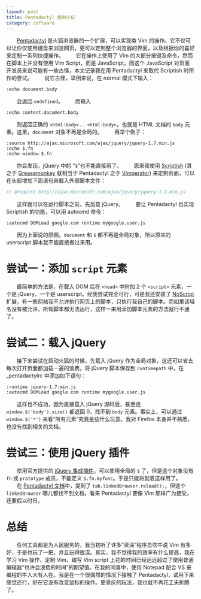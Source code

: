 ```yaml
---
layout: post
title: Pentadactyl 使用小记
category: software
---
```


　　[Pentadactyl][1] 是火狐浏览器的一个扩展，可以实现类 Vim 的操作。它不仅可以让你仅使用键盘来浏览网页，更可以定制整个浏览器的界面，以及根据你的喜好来定制一系列快捷操作。
　　它在操作上使用了 Vim 的大部分按键及命令，然而在脚本上并没有使用 Vim Script，而是 JavaScript。而这个 JavaScript 对页面开发员来说可能有一些古怪，本文记录我在用 Pentadactyl 来取代 Scriptish 时所作的尝试。
　　说它古怪，举例来说，在 normal 模式下输入：

``` vim
:echo document.body
```

　　会返回 `undefined`。
　　而输入

``` vim
:echo content.document.body
```

　　则返回正确的 `<html:body>...<html:body>`，也就是 HTML 文档的 `body` 元素。这里，`document` 对象不再是全局的。
　　再举个例子：

``` vim
:source http://ajax.microsoft.com/ajax/jquery/jquery-1.7.min.js
:echo $.fn
:echo window.$.fn
```

　　你会发现，jQuery 中的 “`$`”也不能直接用了。
　　原来我使用 [Scriptish][2] (其之于 [Greasemonkey][3] 就相当于 Pentadactyl 之于 [Vimperator][4]) 来定制页面，可以在头部增加下面语句来载入外部脚本文件：

``` javascript
// @require http://ajax.microsoft.com/ajax/jquery/jquery-1.7.min.js
```

　　这样就可以在运行脚本之前，先加载 jQuery。
　　要让 Pentadactyl 也实现 Scriptish 的功能，可以用 autocmd 命令：

``` vim
:autocmd DOMLoad google.com runtime mygoogle.user.js
```

　　因为上面说的原因，`document` 和 `$` 都不再是全局对象，所以原来的 userscript 脚本就不能直接搬过来用。

# 尝试一：添加 `script` 元素
　　最简单的方法是，在载入 DOM 后在 `<head>` 中附加 2 个 `<script>` 元素，一个是 jQuery，一个是 userscript。经我尝试完全可行，可是我还安装了 [NoScript][5] 扩展，有一些网站我不允许执行网页上的脚本，只执行我自己的脚本。而如果该域名没有被允许，所有脚本都无法运行，这样一来用添加脚本元素的方法就行不通了。

# 尝试二：载入 jQuery
　　接下来尝试在启动火狐的时候，先载入 jQuery 作为全局对象，这还可以省去每次打开页面都加载一遍的浪费。将 jQuery 脚本保存到 `runtimepath` 中，在 \_pentadactylrc 中添加如下语句：

``` vim
:runtime jquery-1.7.min.js
:autocmd DOMLoad google.com runtime mygoogle.user.js
```

　　这样也不成功，因为直接载入 jQuery 源码后，甚至连 `window.$('body').size()` 都返回 0，找不到 `body` 元素。事实上，可以通过 `window.$('*')` 来看“所有元素”究竟是些什么玩意。我对 Firefox 本身并不熟悉，也没有找到相关的文档。

# 尝试三：使用 jQuery 插件
　　使用官方提供的 [jQuery 集成插件][6]，可以使用全局的 `$` 了，但是这个对象没有 `fn` 或 `prototype` 成员，不能定义 `$.fn.myfunc`。于是只能将就着这样用了。
　　在 [Pentadactyl 文档][7]中，提到了 `tab.linkedBrowser.reload();`，但这个 `linkedBrowser` 哪儿都找不到文档，看来 Pentadactyl 要像 Vim 那样广为接受，还要假以时日。

# 总结
　　任何工具都是为人民服务的，我当初听了许多“资深”程序员吹牛说 Vim 有多好，于是也玩了一把，并且玩得很深。其实，我不觉得我的效率有什么提高，我在学习 Vim 操作、定制 Vim、编写 Vim script 上花的时间已经远远超过了使用普通编辑器“也许会浪费的时间”的期望值。在我的同事中，使用 Notepad 配合 VS 来编程的牛人大有人在。我是在一个很偶然的情况下接触了 Pentadactyl，试用下来感觉还行，好在它没有改变鼠标的操作。更骨灰的玩法，我也就不再花工夫折腾了。

[1]: https://addons.mozilla.org/zh-CN/firefox/addon/pentadactyl/ "Pentadactyl :: Firefox 附加组件"
[2]: https://addons.mozilla.org/zh-CN/firefox/addon/scriptish/ "Scriptish :: Firefox 附加组件"
[3]: https://addons.mozilla.org/zh-CN/firefox/addon/greasemonkey/ "Greasemonkey (zh-CN) :: Firefox 附加组件"
[4]: https://addons.mozilla.org/zh-CN/firefox/addon/vimperator/ "Vimperator :: Firefox 附加组件"
[5]: https://addons.mozilla.org/zh-CN/firefox/addon/noscript/ "NoScript :: Firefox 附加组件"
[6]: http://5digits.org/pentadactyl/plugins#jQuery-plugin "jQuery integration"
[7]: http://5digits.org/help/pentadactyl/eval.xhtml#:javascript
